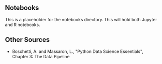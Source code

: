 ## Notebooks
This is a placeholder for the notebooks directory.
This will hold both Jupyter and R notebooks.    

## Other Sources

* Boschetti, A. and Massaron, L., "Python Data Science Essentials", Chapter 3: The Data Pipeline
